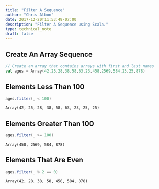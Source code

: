```yaml
---
title: "Filter A Sequence"
author: "Chris Albon"
date: 2017-12-20T11:53:49-07:00
description: "Filter A Sequence using Scala."
type: technical_note
draft: false
---
```

## Create An Array Sequence


```scala
// Create an array that contains arrays with first and last names
val ages = Array(42,25,28,38,58,63,23,458,2569,584,25,25,878)
```

## Elements Less Than 100


```scala
ages.filter(_ < 100)
```




    Array(42, 25, 28, 38, 58, 63, 23, 25, 25)



## Elements Greater Than 100


```scala
ages.filter(_ >= 100)
```




    Array(458, 2569, 584, 878)



## Elements That Are Even


```scala
ages.filter(_ % 2 == 0)
```




    Array(42, 28, 38, 58, 458, 584, 878)



